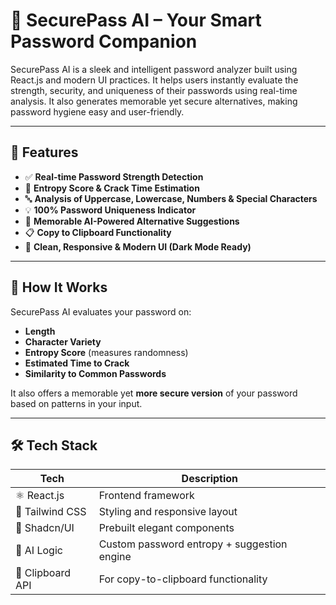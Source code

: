 # 🔐 SecurePass AI – Your Smart Password Companion

SecurePass AI is a sleek and intelligent password analyzer built using React.js and modern UI practices. It helps users instantly evaluate the strength, security, and uniqueness of their passwords using real-time analysis. It also generates memorable yet secure alternatives, making password hygiene easy and user-friendly.

---

## 🚀 Features

- ✅ **Real-time Password Strength Detection**
- 🔢 **Entropy Score & Crack Time Estimation**
- 🔤 **Analysis of Uppercase, Lowercase, Numbers & Special Characters**
- 💡 **100% Password Uniqueness Indicator**
- 🔁 **Memorable AI-Powered Alternative Suggestions**
- 📋 **Copy to Clipboard Functionality**
- 🎨 **Clean, Responsive & Modern UI (Dark Mode Ready)**

---

## 🧠 How It Works

SecurePass AI evaluates your password on:
- **Length**
- **Character Variety**
- **Entropy Score** (measures randomness)
- **Estimated Time to Crack**
- **Similarity to Common Passwords**

It also offers a memorable yet **more secure version** of your password based on patterns in your input.

---

## 🛠️ Tech Stack

| Tech | Description |
|------|-------------|
| ⚛️ React.js | Frontend framework |
| 💅 Tailwind CSS | Styling and responsive layout |
| 🎨 Shadcn/UI | Prebuilt elegant components |
| 🧠 AI Logic | Custom password entropy + suggestion engine |
| 💾 Clipboard API | For copy-to-clipboard functionality |


